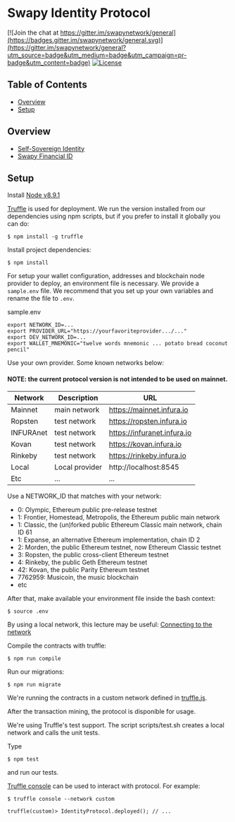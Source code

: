 # Swapy Identity Protocol
[![Join the chat at https://gitter.im/swapynetwork/general](https://badges.gitter.im/swapynetwork/general.svg)](https://gitter.im/swapynetwork/general?utm_source=badge&utm_medium=badge&utm_campaign=pr-badge&utm_content=badge)
[![License](https://img.shields.io/badge/License-Apache%202.0-blue.svg)](https://opensource.org/licenses/Apache-2.0)


## Table of Contents

* [Overview](#overview)
* [Setup](#setup)

## Overview

* [Self-Sovereign Identity](https://github.com/swapynetwork/wiki/wiki/Self-Sovereign-Identity)
* [Swapy Financial ID](https://github.com/swapynetwork/wiki/wiki/Swapy-Financial-ID)

## Setup

Install [Node v8.9.1](https://nodejs.org/en/download/releases/)

[Truffle](http://truffleframework.com/) is used for deployment. We run the version installed from our dependencies using npm scripts, but if you prefer to install it globally you can do:
```
$ npm install -g truffle
```

Install project dependencies:
```
$ npm install
```
For setup your wallet configuration, addresses and blockchain node provider to deploy, an environment file is necessary. We provide a `sample.env` file. We recommend that you set up your own variables and rename the file to `.env`.

sample.env
```
export NETWORK_ID=...
export PROVIDER_URL="https://yourfavoriteprovider.../..."
export DEV_NETWORK_ID=...
export WALLET_MNEMONIC="twelve words mnemonic ... potato bread coconut pencil"
```
Use your own provider. Some known networks below:
#### NOTE: the current protocol version is not intended to be used on mainnet.

| Network   | Description        | URL                         |
|-----------|--------------------|-----------------------------|
| Mainnet   | main network       | https://mainnet.infura.io   |
| Ropsten   | test network       | https://ropsten.infura.io   |
| INFURAnet | test network       | https://infuranet.infura.io |
| Kovan     | test network       | https://kovan.infura.io     |
| Rinkeby   | test network       | https://rinkeby.infura.io   |
| Local     | Local provider     | http://localhost:8545       |
| Etc       | ...                | ...                         |

Use a NETWORK_ID that matches with your network:
* 0: Olympic, Ethereum public pre-release testnet
* 1: Frontier, Homestead, Metropolis, the Ethereum public main network
* 1: Classic, the (un)forked public Ethereum Classic main network, chain ID 61
* 1: Expanse, an alternative Ethereum implementation, chain ID 2
* 2: Morden, the public Ethereum testnet, now Ethereum Classic testnet
* 3: Ropsten, the public cross-client Ethereum testnet
* 4: Rinkeby, the public Geth Ethereum testnet
* 42: Kovan, the public Parity Ethereum testnet
* 7762959: Musicoin, the music blockchain
* etc

After that, make available your environment file inside the bash context:
```
$ source .env
```

By using a local network, this lecture may be useful: [Connecting to the network](https://github.com/ethereum/go-ethereum/wiki/Connecting-to-the-network)

Compile the contracts with truffle:
```
$ npm run compile
```
Run our migrations:
```
$ npm run migrate
```
We're running the contracts in a custom network defined in  [truffle.js](https://github.com/swapynetwork/swapy-identity-protocol/blob/master/truffle.js).

After the transaction mining, the protocol is disponible for usage.

We're using Truffle's test support. The script scripts/test.sh creates a local network and calls the unit tests.

Type
```
$ npm test
```
and run our tests.

[Truffle console](https://truffle.readthedocs.io/en/beta/getting_started/console/) can be used to interact with protocol. For example:
```
$ truffle console --network custom
```
```
truffle(custom)> IdentityProtocol.deployed(); // ...
```
